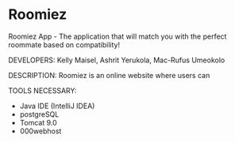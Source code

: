 # Roomiez
Roomiez App - The application that will match you with the perfect roommate based on compatibility!


DEVELOPERS: Kelly Maisel, Ashrit Yerukola, Mac-Rufus Umeokolo


DESCRIPTION: Roomiez is an online website where users can 


TOOLS NECESSARY:

* Java IDE (IntelliJ IDEA)
* postgreSQL 
* Tomcat 9.0
* 000webhost



